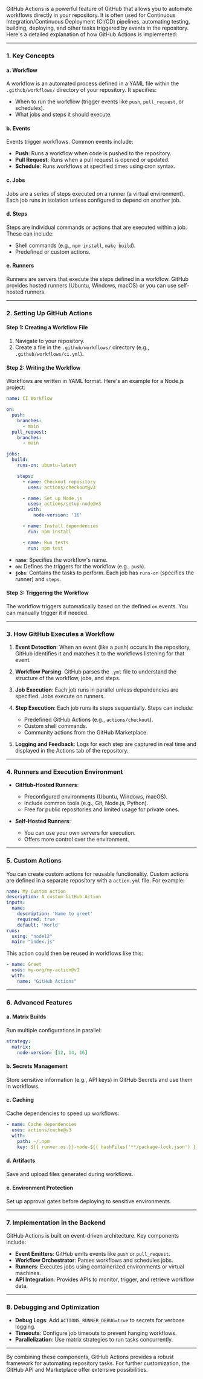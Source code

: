 GitHub Actions is a powerful feature of GitHub that allows you to automate workflows directly in your repository. It is often used for Continuous Integration/Continuous Deployment (CI/CD) pipelines, automating testing, building, deploying, and other tasks triggered by events in the repository. Here's a detailed explanation of how GitHub Actions is implemented:

---

### 1. **Key Concepts**

#### **a. Workflow**
A workflow is an automated process defined in a YAML file within the `.github/workflows/` directory of your repository. It specifies:
- When to run the workflow (trigger events like `push`, `pull_request`, or schedules).
- What jobs and steps it should execute.

#### **b. Events**
Events trigger workflows. Common events include:
- **Push**: Runs a workflow when code is pushed to the repository.
- **Pull Request**: Runs when a pull request is opened or updated.
- **Schedule**: Runs workflows at specified times using cron syntax.

#### **c. Jobs**
Jobs are a series of steps executed on a runner (a virtual environment). Each job runs in isolation unless configured to depend on another job.

#### **d. Steps**
Steps are individual commands or actions that are executed within a job. These can include:
- Shell commands (e.g., `npm install`, `make build`).
- Predefined or custom actions.

#### **e. Runners**
Runners are servers that execute the steps defined in a workflow. GitHub provides hosted runners (Ubuntu, Windows, macOS) or you can use self-hosted runners.

---

### 2. **Setting Up GitHub Actions**

#### **Step 1: Creating a Workflow File**
1. Navigate to your repository.
2. Create a file in the `.github/workflows/` directory (e.g., `.github/workflows/ci.yml`).

#### **Step 2: Writing the Workflow**
Workflows are written in YAML format. Here's an example for a Node.js project:

```yaml
name: CI Workflow

on:
  push:
    branches:
      - main
  pull_request:
    branches:
      - main

jobs:
  build:
    runs-on: ubuntu-latest

    steps:
      - name: Checkout repository
        uses: actions/checkout@v3

      - name: Set up Node.js
        uses: actions/setup-node@v3
        with:
          node-version: '16'

      - name: Install dependencies
        run: npm install

      - name: Run tests
        run: npm test
```

- **`name`**: Specifies the workflow's name.
- **`on`**: Defines the triggers for the workflow (e.g., `push`).
- **`jobs`**: Contains the tasks to perform. Each job has `runs-on` (specifies the runner) and `steps`.

#### **Step 3: Triggering the Workflow**
The workflow triggers automatically based on the defined `on` events. You can manually trigger it if needed.

---

### 3. **How GitHub Executes a Workflow**

1. **Event Detection**:
   When an event (like a push) occurs in the repository, GitHub identifies it and matches it to the workflows listening for that event.

2. **Workflow Parsing**:
   GitHub parses the `.yml` file to understand the structure of the workflow, jobs, and steps.

3. **Job Execution**:
   Each job runs in parallel unless dependencies are specified. Jobs execute on runners.

4. **Step Execution**:
   Each job runs its steps sequentially. Steps can include:
   - Predefined GitHub Actions (e.g., `actions/checkout`).
   - Custom shell commands.
   - Community actions from the GitHub Marketplace.

5. **Logging and Feedback**:
   Logs for each step are captured in real time and displayed in the Actions tab of the repository.

---

### 4. **Runners and Execution Environment**

- **GitHub-Hosted Runners**:
  - Preconfigured environments (Ubuntu, Windows, macOS).
  - Include common tools (e.g., Git, Node.js, Python).
  - Free for public repositories and limited usage for private ones.

- **Self-Hosted Runners**:
  - You can use your own servers for execution.
  - Offers more control over the environment.

---

### 5. **Custom Actions**
You can create custom actions for reusable functionality. Custom actions are defined in a separate repository with a `action.yml` file. For example:

```yaml
name: My Custom Action
description: A custom GitHub Action
inputs:
  name:
    description: 'Name to greet'
    required: true
    default: 'World'
runs:
  using: "node12"
  main: "index.js"
```

This action could then be reused in workflows like this:

```yaml
- name: Greet
  uses: my-org/my-action@v1
  with:
    name: "GitHub Actions"
```

---

### 6. **Advanced Features**

#### **a. Matrix Builds**
Run multiple configurations in parallel:
```yaml
strategy:
  matrix:
    node-version: [12, 14, 16]
```

#### **b. Secrets Management**
Store sensitive information (e.g., API keys) in GitHub Secrets and use them in workflows.

#### **c. Caching**
Cache dependencies to speed up workflows:
```yaml
- name: Cache dependencies
  uses: actions/cache@v3
  with:
    path: ~/.npm
    key: ${{ runner.os }}-node-${{ hashFiles('**/package-lock.json') }}
```

#### **d. Artifacts**
Save and upload files generated during workflows.

#### **e. Environment Protection**
Set up approval gates before deploying to sensitive environments.

---

### 7. **Implementation in the Backend**

GitHub Actions is built on event-driven architecture. Key components include:
- **Event Emitters**: GitHub emits events like `push` or `pull_request`.
- **Workflow Orchestrator**: Parses workflows and schedules jobs.
- **Runners**: Executes jobs using containerized environments or virtual machines.
- **API Integration**: Provides APIs to monitor, trigger, and retrieve workflow data.

---

### 8. **Debugging and Optimization**

- **Debug Logs**: Add `ACTIONS_RUNNER_DEBUG=true` to secrets for verbose logging.
- **Timeouts**: Configure job timeouts to prevent hanging workflows.
- **Parallelization**: Use matrix strategies to run tasks concurrently.

---

By combining these components, GitHub Actions provides a robust framework for automating repository tasks. For further customization, the GitHub API and Marketplace offer extensive possibilities.

